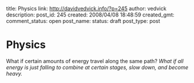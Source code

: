 title: Physics
link: http://davidvedvick.info/?p=245
author: vedvick
description: 
post_id: 245
created: 2008/04/08 18:48:59
created_gmt: 
comment_status: open
post_name: 
status: draft
post_type: post

# Physics

What if certain amounts of energy travel along the same path? _What if all energy is just falling to combine at certain stages, slow down, and become heavy._